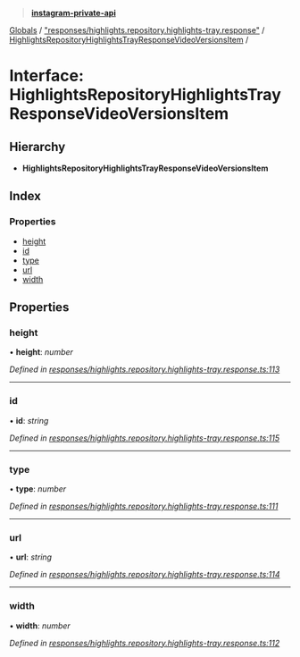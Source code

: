 > **[instagram-private-api](../README.md)**

[Globals](../README.md) / ["responses/highlights.repository.highlights-tray.response"](../modules/_responses_highlights_repository_highlights_tray_response_.md) / [HighlightsRepositoryHighlightsTrayResponseVideoVersionsItem](_responses_highlights_repository_highlights_tray_response_.highlightsrepositoryhighlightstrayresponsevideoversionsitem.md) /

# Interface: HighlightsRepositoryHighlightsTrayResponseVideoVersionsItem

## Hierarchy

* **HighlightsRepositoryHighlightsTrayResponseVideoVersionsItem**

## Index

### Properties

* [height](_responses_highlights_repository_highlights_tray_response_.highlightsrepositoryhighlightstrayresponsevideoversionsitem.md#height)
* [id](_responses_highlights_repository_highlights_tray_response_.highlightsrepositoryhighlightstrayresponsevideoversionsitem.md#id)
* [type](_responses_highlights_repository_highlights_tray_response_.highlightsrepositoryhighlightstrayresponsevideoversionsitem.md#type)
* [url](_responses_highlights_repository_highlights_tray_response_.highlightsrepositoryhighlightstrayresponsevideoversionsitem.md#url)
* [width](_responses_highlights_repository_highlights_tray_response_.highlightsrepositoryhighlightstrayresponsevideoversionsitem.md#width)

## Properties

###  height

• **height**: *number*

*Defined in [responses/highlights.repository.highlights-tray.response.ts:113](https://github.com/dilame/instagram-private-api/blob/3e16058/src/responses/highlights.repository.highlights-tray.response.ts#L113)*

___

###  id

• **id**: *string*

*Defined in [responses/highlights.repository.highlights-tray.response.ts:115](https://github.com/dilame/instagram-private-api/blob/3e16058/src/responses/highlights.repository.highlights-tray.response.ts#L115)*

___

###  type

• **type**: *number*

*Defined in [responses/highlights.repository.highlights-tray.response.ts:111](https://github.com/dilame/instagram-private-api/blob/3e16058/src/responses/highlights.repository.highlights-tray.response.ts#L111)*

___

###  url

• **url**: *string*

*Defined in [responses/highlights.repository.highlights-tray.response.ts:114](https://github.com/dilame/instagram-private-api/blob/3e16058/src/responses/highlights.repository.highlights-tray.response.ts#L114)*

___

###  width

• **width**: *number*

*Defined in [responses/highlights.repository.highlights-tray.response.ts:112](https://github.com/dilame/instagram-private-api/blob/3e16058/src/responses/highlights.repository.highlights-tray.response.ts#L112)*